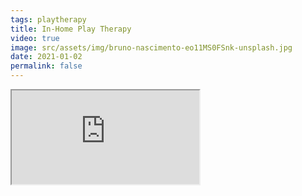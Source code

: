 ```yaml
---
tags: playtherapy
title: In-Home Play Therapy
video: true
image: src/assets/img/bruno-nascimento-eo11MS0FSnk-unsplash.jpg
date: 2021-01-02
permalink: false
---
```

<iframe src="https://www.youtube-nocookie.com/embed/reJpo-GaopM" title="YouTube video player" allow="accelerometer; autoplay; clipboard-write; encrypted-media; gyroscope; picture-in-picture" allowfullscreen></iframe>
